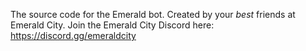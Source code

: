 The source code for the Emerald bot. Created by your *best* friends at Emerald City. Join the Emerald City Discord here: https://discord.gg/emeraldcity 